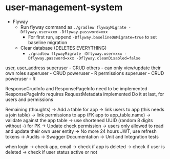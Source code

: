 # user-management-system

* Flyway
  * Run flyway command as `./gradlew flywayMigrate -Dflyway.user=xxx -Dflyway.password=xxx`
    * For first run, append `-Dflyway.baselineOnMigrate=true` to set baseline migration
  * Clear database (DELETES EVERYTHING)
    * `./gradlew flywayMigrate -Dflyway.user=xxx -Dflyway.password=xxx -Dflyway.cleanDisabled=false`


user, user_address
    superuser - CRUD
    others - can only view/update their own
roles
    superuser - CRUD
    poweruser - R
permissions
    superuser - CRUD
    poweruser - R


ResponseCrudInfo and ResponsePageInfo need to be implemented
    ResponsePageInfo requires RequestMetadata implemented
        Do it at last, for users and permissions


Remaining (thoughts)
    -> Add a table for app
        -> link users to app (this needs a join table)
        -> link permissions to app (FK app to app_table.name)
        -> validate against the app table
        -> use shortened UUID (random 8 digits without -) for PK
    -> Update check permission
        -> users only allowed to read and update their own user entity
    -> No more 24 hours JWT, use refresh tokens
    -> Audits
    -> Swagger Documentation
    -> Unit and Integration tests


when login
    -> check app, email
    -> check if app is deleted
    -> check if user is deleted
    -> check if user status active or not

